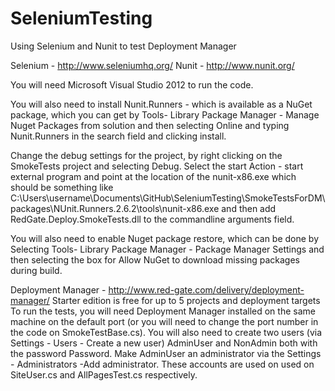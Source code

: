 SeleniumTesting
===============

Using Selenium and Nunit to test Deployment Manager

Selenium - http://www.seleniumhq.org/
Nunit - http://www.nunit.org/

You will need Microsoft Visual Studio 2012 to run the code.

You will also need to install Nunit.Runners - which is available as a NuGet package, which you can get by Tools- Library Package Manager - Manage Nuget Packages from solution and then selecting Online and typing Nunit.Runners in the search field and clicking install.

Change the debug settings for the project, by right clicking on the SmokeTests project and selecting Debug.  Select the start Action - start external program and point at the location of the nunit-x86.exe which should be something like C:\Users\username\Documents\GitHub\SeleniumTesting\SmokeTestsForDM\packages\NUnit.Runners.2.6.2\tools\nunit-x86.exe and then add RedGate.Deploy.SmokeTests.dll to the commandline arguments field.

You will also need to enable Nuget package restore, which can be done by Selecting Tools- Library Package Manager - Package Manager Settings and then selecting the box for Allow NuGet to download missing packages during build.

Deployment Manager - http://www.red-gate.com/delivery/deployment-manager/
Starter edition is free for up to 5 projects and deployment targets
To run the tests, you will need Deployment Manager installed on the same machine on the default port (or you will need to change  the port number in the code on SmokeTestBase.cs).  You will also need to create two users (via Settings - Users - Create a new user) AdminUser and NonAdmin both with the password Password.  Make AdminUser an administrator via the Settings - Administrators -Add administrator.  These accounts are used on used on SiteUser.cs and AllPagesTest.cs respectively.



